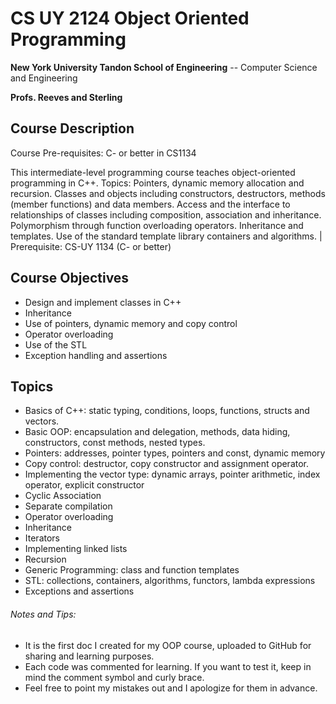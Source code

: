 # CS UY 2124 Object Oriented Programming
**New York University Tandon School of Engineering** -- Computer Science and Engineering

**Profs. Reeves and Sterling**

## Course Description
Course Pre-requisites: C- or better in CS1134

This intermediate-level programming course teaches object-oriented programming in C++. Topics: Pointers, dynamic memory allocation and recursion. Classes and objects including constructors, destructors, methods (member functions) and data members. Access and the interface to relationships of classes including composition, association and inheritance. Polymorphism through function overloading operators. Inheritance and templates. Use of the standard template library containers and algorithms. | Prerequisite: CS-UY 1134 (C- or better)

## Course Objectives
- Design and implement classes in C++
- Inheritance
- Use of pointers, dynamic memory and copy control
- Operator overloading
- Use of the STL
- Exception handling and assertions

## Topics
- Basics of C++: static typing, conditions, loops, functions, structs and vectors.
- Basic OOP: encapsulation and delegation, methods, data hiding, constructors, const methods, nested types.
- Pointers: addresses, pointer types, pointers and const, dynamic memory
- Copy control: destructor, copy constructor and assignment operator.
- Implementing the vector type: dynamic arrays, pointer arithmetic, index operator, explicit constructor
- Cyclic Association
- Separate compilation
- Operator overloading
- Inheritance
- Iterators
- Implementing linked lists
- Recursion
- Generic Programming: class and function templates
- STL: collections, containers, algorithms, functors, lambda expressions
- Exceptions and assertions

###### Notes and Tips:
- It is the first doc I created for my OOP course, uploaded to GitHub for sharing and learning purposes. 
- Each code was commented for learning. If you want to test it, keep in mind the comment symbol and curly brace. 
- Feel free to point my mistakes out and I apologize for them in advance. 
